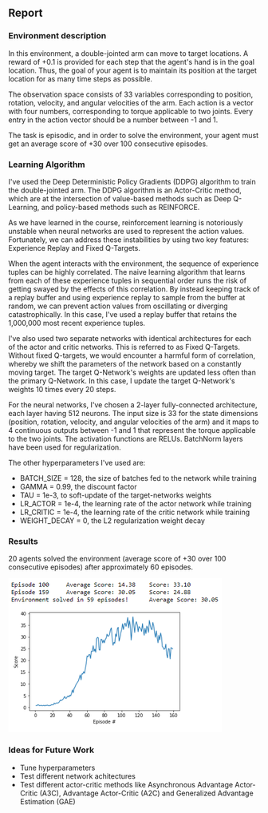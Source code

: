 ## Report


### Environment description

In this environment, a double-jointed arm can move to target locations. A reward of +0.1 is provided for each step that the agent's hand is in the goal location. Thus, the goal of your agent is to maintain its position at the target location for as many time steps as possible.

The observation space consists of 33 variables corresponding to position, rotation, velocity, and angular velocities of the arm. Each action is a vector with four numbers, corresponding to torque applicable to two joints. Every entry in the action vector should be a number between -1 and 1.

The task is episodic, and in order to solve the environment,  your agent must get an average score of +30 over 100 consecutive episodes.


### Learning Algorithm

I've used the Deep Deterministic Policy Gradients (DDPG) algorithm to train the double-jointed arm. The DDPG algorithm is an Actor-Critic method, which are at the intersection of value-based methods such as Deep Q-Learning, and policy-based methods such as REINFORCE.

As we have learned in the course, reinforcement learning is notoriously unstable when neural networks are used to represent the action values. Fortunately, we can address these instabilities by using two key features: Experience Replay and Fixed Q-Targets.

When the agent interacts with the environment, the sequence of experience tuples can be highly correlated. The naive learning algorithm that learns from each of these experience tuples in sequential order runs the risk of getting swayed by the effects of this correlation. By instead keeping track of a replay buffer and using experience replay to sample from the buffer at random, we can prevent action values from oscillating or diverging catastrophically. In this case, I've used a replay buffer that retains the 1,000,000 most recent experience tuples.

I've also used two separate networks with identical architectures for each of the actor and critic networks. This is referred to as Fixed Q-Targets. Without fixed Q-targets, we would encounter a harmful form of correlation, whereby we shift the parameters of the network based on a constantly moving target. The target Q-Network's weights are updated less often than the primary Q-Network. In this case, I update the target Q-Network's weights 10 times every 20 steps.

For the neural networks, I've chosen a 2-layer fully-connected architecture, each layer having 512 neurons. The input size is 33 for the state dimensions (position, rotation, velocity, and angular velocities of the arm) and it maps to 4 continuous outputs between -1 and 1 that represent the torque applicable to the two joints. The activation functions are RELUs. BatchNorm layers have been used for regularization.

The other hyperparameters I've used are:
* BATCH_SIZE = 128, the size of batches fed to the network while training
* GAMMA = 0.99, the discount factor 
* TAU = 1e-3, to soft-update of the target-networks weights
* LR_ACTOR = 1e-4, the learning rate of the actor network while training
* LR_CRITIC = 1e-4, the learning rate of the critic network while training
* WEIGHT_DECAY = 0, the L2 regularization weight decay

### Results

20 agents solved the environment (average score of +30 over 100 consecutive episodes) after approximately 60 episodes.

![Results](./assets/results-20agents.png)


### Ideas for Future Work

* Tune hyperparameters
* Test different network achitectures
* Test different actor-critic methods like Asynchronous Advantage Actor-Critic (A3C), Advantage Actor-Critic (A2C) and Generalized Advantage Estimation (GAE)


